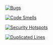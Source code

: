 [![Bugs](https://sonarcloud.io/api/project_badges/measure?project=apetor56_projektowanie_obiektowe&metric=bugs)](https://sonarcloud.io/dashboard?id=apetor56_projektowanie_obiektowe)

[![Code Smells](https://sonarcloud.io/api/project_badges/measure?project=apetor56_projektowanie_obiektowe&metric=code_smells)](https://sonarcloud.io/dashboard?id=apetor56_projektowanie_obiektowe)

[![Security Hotspots](https://sonarcloud.io/api/project_badges/measure?project=apetor56_projektowanie_obiektowe&metric=security_rating)](https://sonarcloud.io/dashboard?id=apetor56_projektowanie_obiektowe)

[![Duplicated Lines](https://sonarcloud.io/api/project_badges/measure?project=apetor56_projektowanie_obiektowe&metric=duplicated_lines_density)](https://sonarcloud.io/dashboard?id=apetor56_projektowanie_obiektowe)
